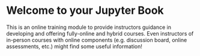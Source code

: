 # Welcome to your Jupyter Book

This is an online training module to provide instructors guidance in developing and offering fully-online and hybrid courses. Even instructors of in-person courses with online components (e.g. discussion board, online assessments, etc.) might find some useful information!

```{tableofcontents}
```